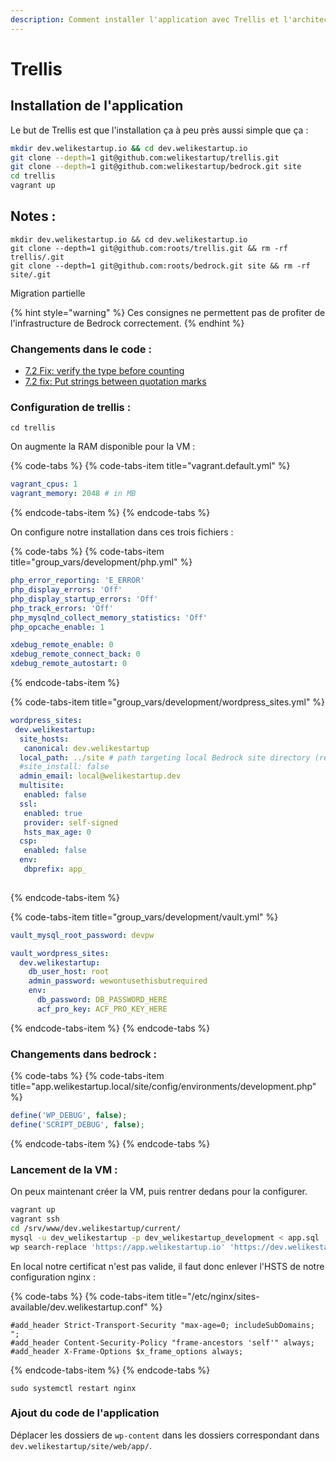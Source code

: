 ```yaml
---
description: Comment installer l'application avec Trellis et l'architecture Bedrock
---
```


# Trellis

## Installation de l'application

Le but de Trellis est que l'installation ça à peu près aussi simple que ça :

```bash
mkdir dev.welikestartup.io && cd dev.welikestartup.io
git clone --depth=1 git@github.com:welikestartup/trellis.git
git clone --depth=1 git@github.com:welikestartup/bedrock.git site
cd trellis
vagrant up
```

## Notes :

```text
mkdir dev.welikestartup.io && cd dev.welikestartup.io
git clone --depth=1 git@github.com:roots/trellis.git && rm -rf trellis/.git
git clone --depth=1 git@github.com:roots/bedrock.git site && rm -rf site/.git
```

Migration partielle

{% hint style="warning" %}
Ces consignes ne permettent pas de profiter de l'infrastructure de Bedrock correctement.
{% endhint %}

### Changements dans le code :

* [7.2 Fix: verify the type before counting](https://github.com/treyssatvincent/wp-content/commit/08e812662c87dce323f6c5c7372b6d400de41d72)
* [7.2 fix: Put strings between quotation marks](https://github.com/treyssatvincent/wp-content/commit/fa69f7a0a2477603543bbefb9eccb31ed1e8d43d)

### Configuration de trellis :

```text
cd trellis
```

On augmente la RAM disponible pour la VM :

{% code-tabs %}
{% code-tabs-item title="vagrant.default.yml" %}
```yaml
vagrant_cpus: 1
vagrant_memory: 2048 # in MB
```
{% endcode-tabs-item %}
{% endcode-tabs %}

On configure notre installation dans ces trois fichiers :

{% code-tabs %}
{% code-tabs-item title="group\_vars/development/php.yml" %}
```yaml
php_error_reporting: 'E_ERROR'
php_display_errors: 'Off'
php_display_startup_errors: 'Off'
php_track_errors: 'Off'
php_mysqlnd_collect_memory_statistics: 'Off'
php_opcache_enable: 1

xdebug_remote_enable: 0
xdebug_remote_connect_back: 0
xdebug_remote_autostart: 0
```
{% endcode-tabs-item %}

{% code-tabs-item title="group\_vars/development/wordpress\_sites.yml" %}
```yaml
wordpress_sites: 
 dev.welikestartup: 
  site_hosts:
   canonical: dev.welikestartup
  local_path: ../site # path targeting local Bedrock site directory (relative to Ansible root)
  #site_install: false
  admin_email: local@welikestartup.dev
  multisite:
   enabled: false
  ssl:
   enabled: true
   provider: self-signed
   hsts_max_age: 0
  csp:
   enabled: false
  env:
   dbprefix: app_
    
```
{% endcode-tabs-item %}

{% code-tabs-item title="group\_vars/development/vault.yml" %}
```yaml
vault_mysql_root_password: devpw

vault_wordpress_sites:
  dev.welikestartup:
    db_user_host: root
    admin_password: wewontusethisbutrequired
    env:
      db_password: DB_PASSWORD_HERE
      acf_pro_key: ACF_PRO_KEY_HERE
```
{% endcode-tabs-item %}
{% endcode-tabs %}

### Changements dans bedrock :

{% code-tabs %}
{% code-tabs-item title="app.welikestartup.local/site/config/environments/development.php" %}
```php
define('WP_DEBUG', false);
define('SCRIPT_DEBUG', false);
```
{% endcode-tabs-item %}
{% endcode-tabs %}

### Lancement de la VM :

On peux maintenant créer la VM, puis rentrer dedans pour la configurer.

```bash
vagrant up
vagrant ssh
cd /srv/www/dev.welikestartup/current/
mysql -u dev_welikestartup -p dev_welikestartup_development < app.sql
wp search-replace 'https://app.welikestartup.io' 'https://dev.welikestartup'
```

En local notre certificat n'est pas valide, il faut donc enlever l'HSTS de notre configuration nginx :

{% code-tabs %}
{% code-tabs-item title="/etc/nginx/sites-available/dev.welikestartup.conf" %}
```text
#add_header Strict-Transport-Security "max-age=0; includeSubDomains; ";
#add_header Content-Security-Policy "frame-ancestors 'self'" always;
#add_header X-Frame-Options $x_frame_options always;
```
{% endcode-tabs-item %}
{% endcode-tabs %}

```text
sudo systemctl restart nginx
```

### Ajout du code de l'application

Déplacer les dossiers de `wp-content` dans les dossiers correspondant dans `dev.welikestartup/site/web/app/`.

